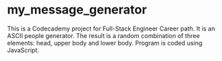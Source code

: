 # my_message_generator
This is a Codecademy project for Full-Stack Engineer Career path. It is an ASCII people generator. The result is a random combination of three elements: head, upper body and lower body. Program is coded using JavaScript.
